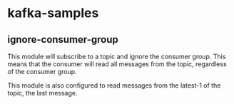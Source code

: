 # kafka-samples

## ignore-consumer-group
This module will subscribe to a topic and ignore the consumer group. 
This means that the consumer will read all messages from the topic, 
regardless of the consumer group. 

This module is also configured to read messages from the latest-1 
of the topic, the last message.

